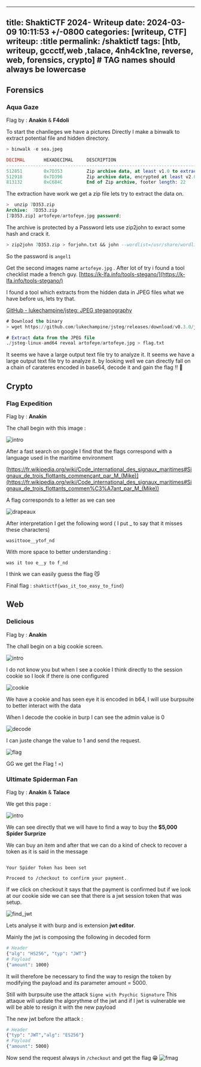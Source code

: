 
---
title: ShaktiCTF 2024- Writeup
date: 2024-03-09 10:11:53 +/-0800
categories: [writeup, CTF]
writeup: :title
permalink: /shaktictf
tags: [htb, writeup, gccctf,web ,talace, 4nh4ck1ne, reverse, web, forensics, crypto]     # TAG names should always be lowercase
---

## Forensics 
### Aqua Gaze
Flag by : **Anakin** & **F4doli**

To start the chanlleges we have a pictures Directly I make a binwalk to extract potential file and hidden directory. 

```sql
> binwalk -e sea.jpeg    

DECIMAL       HEXADECIMAL     DESCRIPTION
--------------------------------------------------------------------------------
512851        0x7D353         Zip archive data, at least v1.0 to extract, name: artofeye/
512918        0x7D396         Zip archive data, encrypted at least v2.0 to extract, compressed size: 299949, uncompressed size: 300029, name: artofeye/artofeye.jpg
813132        0xC684C         End of Zip archive, footer length: 22

```

The extraction have work we get a zip file lets try to extract the data on. 

```sql
>  unzip 7D353.zip           
Archive:  7D353.zip
[7D353.zip] artofeye/artofeye.jpg password: 
```

The archive is protected by a Password lets use zip2john to exract some hash and crack it. 

```sql
> zip2john 7D353.zip > forjohn.txt && john --wordlist=/usr/share/wordlists/rockyou.txt forjohn.txt
```

So the password is `angel1`

Get the second images name `artofeye.jpg` . After lot of try i found a tool checklist made a french guy. 
[https://k-lfa.info/tools-stegano/](https://k-lfa.info/tools-stegano/)

I found a tool which extracts from the hidden data in JPEG files what we have before us, lets try that. 

[GitHub - lukechampine/jsteg: JPEG steganography](https://github.com/lukechampine/jsteg)

```sql
# Download the binary 
> wget https://github.com/lukechampine/jsteg/releases/download/v0.3.0/jsteg-linux-amd64 && chmod +x jsteg-linux-amd64

# Extract data from the JPEG file 
./jsteg-linux-amd64 reveal artofeye/artofeye.jpg > flag.txt
```

It seems we have a large output text file try to analyze it. It seems we have a large output text file try to analyze it. by looking well we can directly fall on a chain of carateres encoded in base64, decode it and gain the flag !! 🤗

## Crypto
### Flag Expedition
Flag by : **Anakin**

The chall begin with this image : 

![intro](assets/ShaktiCTF/flag_expedition/intro.png)

After a fast search on google I find that the flags correspond with a language used in the maritime environment 

[https://fr.wikipedia.org/wiki/Code_international_des_signaux_maritimes#Signaux_de_trois_flottants_commençant_par_M_(Mike)](https://fr.wikipedia.org/wiki/Code_international_des_signaux_maritimes#Signaux_de_trois_flottants_commen%C3%A7ant_par_M_(Mike))

A flag corresponds to a letter as we can see 

![drapeaux](assets/ShaktiCTF/flag_expedition/drapeaux.png)

After interpretation I get the following word ( I put _ to say that it misses these characters) 

`wasittooe__ytof_nd`

With more space to better understanding : 

`was it too e__y to f_nd`

I think we can easily guess the flag 😼

Final flag : `shaktictf{was_it_too_easy_to_find}`

## Web 
### Delicious 
Flag by : **Anakin**

The chall begin on a big cookie screen. 

![intro](assets/ShaktiCTF/Delicious/intro.png)

I do not know you but when I see a cookie I think directly to the session cookie so I look if there is one configured

![cookie](assets/ShaktiCTF/Delicious/fond_cookie.png)

We have a cookie and has seen eye it is encoded in b64, I will use burpsuite to better interact with the data 

When I decode the cookie in burp I can see the admin value is 0

![decode](assets/ShaktiCTF/Delicious/decode_cookie.png)

I can juste change the value to 1 and send the request.

![flag](assets/ShaktiCTF/Delicious/flag.png)

GG we get the Flag ! =) 

### Ultimate Spiderman Fan

Flag by : **Anakin** & **Talace**

We get this page : 

![intro](assets/ShaktiCTF/Ultimate_sipderman/intro.png)

We can see directly that we will have to find a way to buy the **$5,000 Spider Surprize** 

We can buy an item and after that we can do a kind of check to recover a token as it is said in the message 

```texte 

Your Spider Token has been set

Proceed to /checkout to confirm your payment.

```

If we click on checkout it says that the payment is confirmed but if we look at our cookie side we can see that there is a jwt session token that was setup. 

![find_jwt](assets/ShaktiCTF/Ultimate_sipderman/find_jwt.png)

Lets analyse it with burp and is extension **jwt editor**. 

Mainly the jwt is composing the following in decoded form 

```bash
# Header
{"alg": "HS256", "typ": "JWT"}
# Payload
{"amount": 1000}
```

It will therefore be necessary to find the way to resign the token by modifying the payload and its parameter amount = 5000.

Still with burpsuite use the attack `Signe with Psychic Signature` This attaque will update the algorythme of the jwt and if I jwt is vulnerable we will be able to resign it with the new payload 

The new jwt before the attack : 

```bash
# Header
{"typ": "JWT","alg": "ES256"}
# Payload
{"amount": 5000}
```

Now send the request always in `/checkout` and get the flag 😁
![fmag](assets/ShaktiCTF/Ultimate_sipderman/flag.png)
